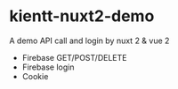 # kientt-nuxt2-demo
A demo API call and login by nuxt 2 &amp; vue 2
- Firebase GET/POST/DELETE
- Firebase login
- Cookie
